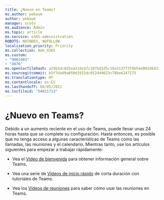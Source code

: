 ```yaml
---
title: ¿Nuevo en Teams?
ms.author: pebaum
author: pebaum
manager: scotv
ms.audience: Admin
ms.topic: article
ms.service: o365-administration
ROBOTS: NOINDEX, NOFOLLOW
localization_priority: Priority
ms.collection: Adm_O365
ms.custom:
- "9002403"
- "4676"
ms.openlocfilehash: a29b2dc8d2ea218c6fc187bd1d5c18a3137f3f9b54a903d6433063c233f1996c
ms.sourcegitcommit: b5f7da89a650d2915dc652449623c78be6247175
ms.translationtype: HT
ms.contentlocale: es-ES
ms.lasthandoff: 08/05/2021
ms.locfileid: "54011713"
---
```

# <a name="new-to-teams"></a>¿Nuevo en Teams?

Debido a un aumento reciente en el uso de Teams, puede llevar unas 24 horas hasta que se complete su configuración. Hasta entonces, es posible que no tenga acceso a algunas características de Teams como las llamadas, las reuniones y el calendario. Mientras tanto, use los artículos siguientes para empezar a trabajar rápidamente: 

- Vea el [Vídeo de bienvenida](https://support.office.com/article/welcome-to-microsoft-teams-b98d533f-118e-4bae-bf44-3df2470c2b12) para obtener información general sobre Teams.

- Vea una serie de [Vídeos de inicio rápido](https://support.office.com/article/video-what-is-microsoft-teams-422bf3aa-9ae8-46f1-83a2-e65720e1a34d) de corta duración con tutoriales de Teams.

- Vea los [Vídeos de reuniones](https://support.office.com/article/join-a-teams-meeting-078e9868-f1aa-4414-8bb9-ee88e9236ee4) para saber cómo usar las reuniones en Teams.
